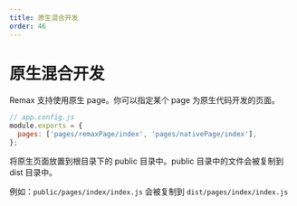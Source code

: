 ```yaml
---
title: 原生混合开发
order: 46
---
```


# 原生混合开发

Remax 支持使用原生 page。你可以指定某个 page 为原生代码开发的页面。

```js
// app.config.js
module.exports = {
  pages: ['pages/remaxPage/index', 'pages/nativePage/index'],
};
```

将原生页面放置到根目录下的 public 目录中。public 目录中的文件会被复制到 dist 目录中。

例如：`public/pages/index/index.js` 会被复制到 `dist/pages/index/index.js`
